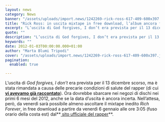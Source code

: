 ```yaml
---
layout: news
category: News
banner: "/assets/uploads/import.news/1242269-rick-ross-617-409-600x397.jpg"
title: "Rick Ross: in uscita mixtape in free download, l’album ancora fermo al palo"
excerpt: "L’uscita di God forgives, I don’t era prevista per il 13 dicembre scorso, ma è stata rimandata a causa delle precarie condizioni di salute del rapper (di cui vi avevamo già raccontato). Ora dovrebbe sbarcare nei negozi di dischi nei primi 6 mesi del 2012, anche se la data d’uscita è ancora incerta. Nell’attesa, però, [&hellip"
quote: ""
description: "L’uscita di God forgives, I don’t era prevista per il 13 dicembre scorso, ma è stata rimandata a causa delle precarie condizioni di salute del rapper (di cui vi avevamo già raccontato). Ora dovrebbe sbarcare nei negozi di dischi nei primi 6 mesi del 2012, anche se la data d’uscita è ancora incerta. Nell’attesa, però, [&hellip"
keywords: ""
date: 2012-01-03T00:00:00.000+01:00
author: "Marta Blumi Tripodi"
cover: "/assets/uploads/import.news/1242269-rick-ross-617-409-600x397.jpg"
pagination:
  enabled: true

---
```


L’uscita di _God forgives, I don’t_ era prevista per il 13 dicembre scorso, ma è stata rimandata a causa delle precarie condizioni di salute del rapper (di cui **[vi avevamo già raccontato](https://hotmc.com/rick-ross-ricoverato-durgenza-in-ospedale-sconosciute-le-cause-del-malore/ "http://hotmc.com/rick-ross-ricoverato-durgenza-in-ospedale-sconosciute-le-cause-del-malore/")**). Ora dovrebbe sbarcare nei negozi di dischi nei primi 6 mesi del 2012, anche se la data d’uscita è ancora incerta. Nell’attesa, però, da venerdì sarà possibile almeno ascoltare il mixtape inedito _Rich Forever_, in free download a partire da venerdì 6 gennaio alle ore 3:05 (fuso orario della costa est) dal**[ sito ufficiale del rapper](http://rickrossdeeperthanrap.com/ "http://rickrossdeeperthanrap.com/")**.